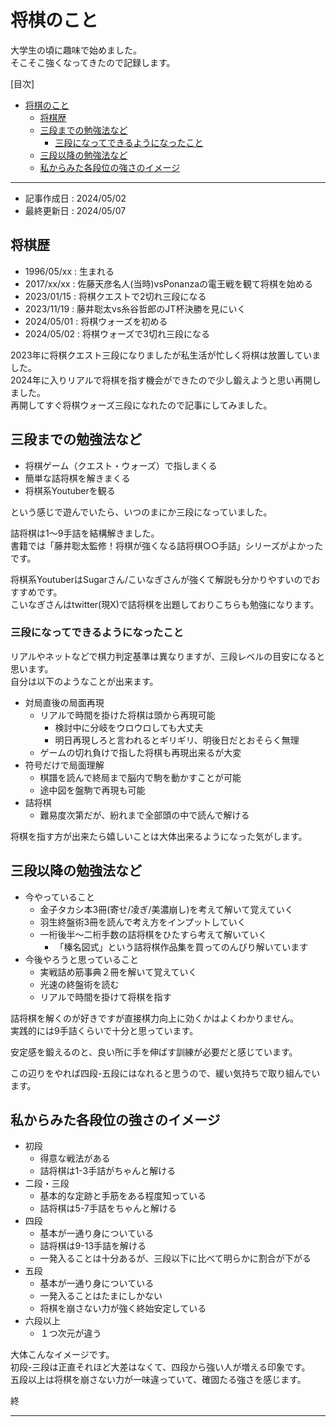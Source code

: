 # 将棋のこと

大学生の頃に趣味で始めました。  
そこそこ強くなってきたので記録します。  

[目次]
- [将棋のこと](#将棋のこと)
  - [将棋歴](#将棋歴)
  - [三段までの勉強法など](#三段までの勉強法など)
    - [三段になってできるようになったこと](#三段になってできるようになったこと)
  - [三段以降の勉強法など](#三段以降の勉強法など)
  - [私からみた各段位の強さのイメージ](#私からみた各段位の強さのイメージ)

----

- 記事作成日 : 2024/05/02
- 最終更新日 : 2024/05/07

## 将棋歴

- 1996/05/xx : 生まれる
- 2017/xx/xx : 佐藤天彦名人(当時)vsPonanzaの電王戦を観て将棋を始める
- 2023/01/15 : 将棋クエストで2切れ三段になる
- 2023/11/19 : 藤井聡太vs糸谷哲郎のJT杯決勝を見にいく 
- 2024/05/01 : 将棋ウォーズを初める
- 2024/05/02 : 将棋ウォーズで3切れ三段になる

2023年に将棋クエスト三段になりましたが私生活が忙しく将棋は放置していました。  
2024年に入りリアルで将棋を指す機会ができたので少し鍛えようと思い再開しました。  
再開してすぐ将棋ウォーズ三段になれたので記事にしてみました。  

## 三段までの勉強法など

- 将棋ゲーム（クエスト・ウォーズ）で指しまくる
- 簡単な詰将棋を解きまくる
- 将棋系Youtuberを観る

という感じで遊んでいたら、いつのまにか三段になっていました。  

詰将棋は1〜9手詰を結構解きました。  
書籍では「藤井聡太監修！将棋が強くなる詰将棋○○手詰」シリーズがよかったです。  

将棋系YoutuberはSugarさん/こいなぎさんが強くて解説も分かりやすいのでおすすめです。  
こいなぎさんはtwitter(現X)で詰将棋を出題しておりこちらも勉強になります。  

### 三段になってできるようになったこと

リアルやネットなどで棋力判定基準は異なりますが、三段レベルの目安になると思います。  
自分は以下のようなことが出来ます。  

- 対局直後の局面再現
  - リアルで時間を掛けた将棋は頭から再現可能
    - 検討中に分岐をウロウロしても大丈夫
    - 明日再現しろと言われるとギリギリ、明後日だとおそらく無理
  - ゲームの切れ負けで指した将棋も再現出来るが大変
- 符号だけで局面理解
  - 棋譜を読んで終局まで脳内で駒を動かすことが可能
  - 途中図を盤駒で再現も可能
- 詰将棋
  - 難易度次第だが、紛れまで全部頭の中で読んで解ける

将棋を指す方が出来たら嬉しいことは大体出来るようになった気がします。  

## 三段以降の勉強法など

- 今やっていること
  - 金子タカシ本3冊(寄せ/凌ぎ/美濃崩し)を考えて解いて覚えていく
  - 羽生終盤術3冊を読んで考え方をインプットしていく
  - 一桁後半〜二桁手数の詰将棋をひたすら考えて解いていく
    - 「榛名図式」という詰将棋作品集を買ってのんびり解いています
- 今後やろうと思っていること
  - 実戦詰め筋事典２冊を解いて覚えていく
  - 光速の終盤術を読む
  - リアルで時間を掛けて将棋を指す

詰将棋を解くのが好きですが直接棋力向上に効くかはよくわかりません。  
実践的には9手詰くらいで十分と思っています。  

安定感を鍛えるのと、良い所に手を伸ばす訓練が必要だと感じています。  

この辺りをやれば四段-五段にはなれると思うので、緩い気持ちで取り組んでいます。  

## 私からみた各段位の強さのイメージ

- 初段
  - 得意な戦法がある
  - 詰将棋は1-3手詰がちゃんと解ける
- 二段・三段
  - 基本的な定跡と手筋をある程度知っている
  - 詰将棋は5-7手詰をちゃんと解ける
- 四段
  - 基本が一通り身についている
  - 詰将棋は9-13手詰を解ける
  - 一発入ることは十分あるが、三段以下に比べて明らかに割合が下がる
- 五段
  - 基本が一通り身についている
  - 一発入ることはたまにしかない
  - 将棋を崩さない力が強く終始安定している
- 六段以上
  - １つ次元が違う

大体こんなイメージです。  
初段-三段は正直それほど大差はなくて、四段から強い人が増える印象です。  
五段以上は将棋を崩さない力が一味違っていて、確固たる強さを感じます。  

終  

---
